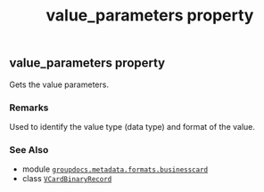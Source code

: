 ﻿---
title: value_parameters property
second_title: GroupDocs.Metadata for Python via .NET API References
description: 
type: docs
url: /python-net/groupdocs.metadata.formats.businesscard/vcardbinaryrecord/value_parameters/
is_root: false
weight: 240
---

## value_parameters property


Gets the value parameters.

### Remarks 


Used to identify the value type (data type) and format of the value.

### See Also
* module [`groupdocs.metadata.formats.businesscard`](../../)
* class [`VCardBinaryRecord`](/metadata/python-net/groupdocs.metadata.formats.businesscard/vcardbinaryrecord)
